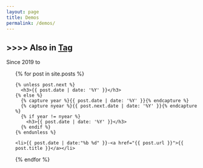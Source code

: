 ```yaml
---
layout: page
title: Demos
permalink: /demos/
---
```


<h2>>>>> Also in <a href="/tag/">Tag</a></h2>

<p>Since 2019 to <script>document.write(new Date().getFullYear());</script> </p>
<ul>
  {% for post in site.posts %}

    {% unless post.next %}
      <h3>{{ post.date | date: '%Y' }}</h3>
    {% else %}
      {% capture year %}{{ post.date | date: '%Y' }}{% endcapture %}
      {% capture nyear %}{{ post.next.date | date: '%Y' }}{% endcapture %}
      {% if year != nyear %}
        <h3>{{ post.date | date: '%Y' }}</h3>
      {% endif %}
    {% endunless %}
    
    <li>{{ post.date | date:"%b %d" }}-<a href="{{ post.url }}">{{ post.title }}</a></li>
  {% endfor %}
</ul>